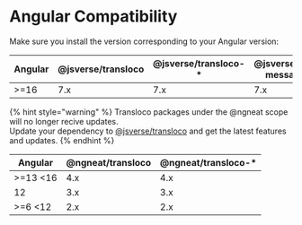 # Angular Compatibility

Make sure you install the version corresponding to your Angular version:

<table data-full-width="false"><thead><tr><th>Angular</th><th>@jsverse/transloco</th><th>@jsverse/transloco-*</th><th data-hidden>@jsverse/transloco-messageformat</th><th data-hidden>@jsverse/transloco-preload-langs</th><th data-hidden>@jsverse/transloco-persist-translations</th><th data-hidden>@jsverse/transloco-persist-lang</th></tr></thead><tbody><tr><td>>=16</td><td>7.x</td><td>7.x</td><td>7.x</td><td>7.x</td><td>7.x</td><td>7.x</td></tr></tbody></table>

{% hint style="warning" %}
Transloco packages under the @ngneat scope will no longer recive updates.\
Update your dependency to [@jsverse/transloco](https://www.npmjs.com/package/@jsverse/transloco) and get the latest features and updates.
{% endhint %}

<table data-full-width="false"><thead><tr><th>Angular</th><th>@ngneat/transloco</th><th>@ngneat/transloco-*</th></tr></thead><tbody><tr><td>>=13 &#x3C;16</td><td>4.x</td><td>4.x</td></tr><tr><td>12</td><td>3.x</td><td>3.x</td></tr><tr><td>>=6 &#x3C;12</td><td>2.x</td><td>2.x</td></tr></tbody></table>
